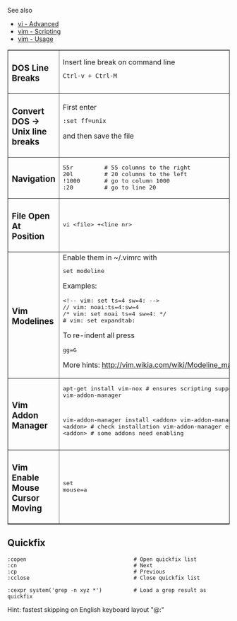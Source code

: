 See also

- [vi - Advanced](http://www.lagmonster.org/docs/vi2.html)
- [vim - Scripting](https://devhints.io/vimscript)
- [vim - Usage](https://devhints.io/vim)

<table border="1" cellpadding="6" cellspacing="0">
	<tbody>
		<tr>
			<td>
			<h3>DOS Line Breaks</h3>
			</td>
			<td>
Insert line break on command line

    Ctrl-v + Ctrl-M
</td>
		</tr>   
		<tr>
			<td>
			<h3>Convert DOS -> Unix line breaks</h3>
			</td>
			<td>
First enter 
				
	:set ff=unix
	
and then save the file
</td>
		</tr>
		<tr>
			<td>
			<h3>Navigation</h3>
			</td>
			<td>
			<pre>
55r         # 55 columns to the right
20l         # 20 columns to the left
!1000       # go to column 1000
:20         # go to line 20
</pre>
			</td>
		</tr>
		<tr>
			<td>
			<h3>File Open At Position</h3>
			</td>
			<td>
			<pre>
vi &lt;file&gt; +&lt;line nr&gt;</pre>
			</td>
		</tr>
		<tr>
			<td>
			<h3>Vim Modelines</h3>
			</td>
			<td>
			Enable them in ~/.vimrc with

<pre>set modeline</pre>

Examples:

<pre>&lt;!-- vim: set ts=4 sw=4: --&gt;
// vim: noai:ts=4:sw=4
/* vim: set noai ts=4 sw=4: */
# vim: set expandtab:</pre>

To re-indent all press

<pre>gg=G</pre>

More hints: <a href="http://vim.wikia.com/wiki/Modeline_magic">http://vim.wikia.com/wiki/Modeline_magic</a>
			</td>
		</tr>
		<tr>
			<td>
			<h3>Vim Addon Manager</h3>
			</td>
			<td>
			<pre>
apt-get install vim-nox               # ensures scripting support
apt-get install vim-addon-manager

vim-addon-manager install &lt;addon&gt;
vim-addon-manager show &lt;addon&gt;        # check installation
vim-addon-manager enable &lt;addon&gt;      # some addons need enabling
</pre>
			</td>
		</tr>
		<tr>
			<td>
			<h3>Vim Enable Mouse Cursor Moving</h3>
			</td>
			<td>
			<pre>set mouse=a</pre>
			</td>
		</tr>
	</tbody>
</table>

## Quickfix

    :copen                                  # Open quickfix list
    :cn                                     # Next
    :cp                                     # Previous
    :cclose                                 # Close quickfix list
        
    :cexpr system('grep -n xyz *')          # Load a grep result as quickfix

Hint: fastest skipping on English keyboard layout "@:"
